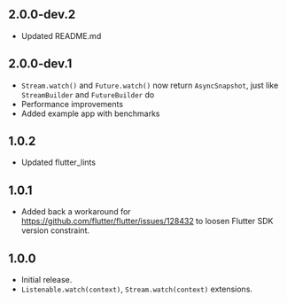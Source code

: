 ## 2.0.0-dev.2

- Updated README.md

## 2.0.0-dev.1

- `Stream.watch()` and `Future.watch()` now return `AsyncSnapshot`, just like `StreamBuilder` and `FutureBuilder` do
- Performance improvements
- Added example app with benchmarks

## 1.0.2

- Updated flutter_lints

## 1.0.1

* Added back a workaround for https://github.com/flutter/flutter/issues/128432 to loosen Flutter SDK version constraint.

## 1.0.0

* Initial release.
* `Listenable.watch(context)`, `Stream.watch(context)` extensions.
